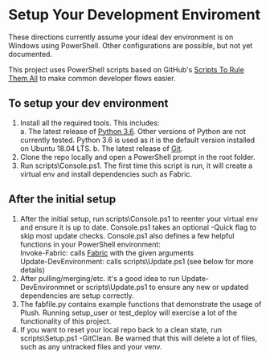 Setup Your Development Enviroment
=================================

These directions currently assume your ideal dev environment is on Windows using PowerShell. Other configurations are possible, but not yet documented.

This project uses PowerShell scripts based on GitHub's [Scripts To Rule Them All](https://github.com/github/scripts-to-rule-them-all) to make common developer flows easier.

To setup your dev environment
-----------------------------

1. Install all the required tools. This includes:  
    a. The latest release of [Python 3.6](https://www.python.org/). Other versions of Python are not currently tested. Python 3.6 is used as it is the default version installed on Ubuntu 18.04 LTS.
    b. The latest release of [Git](http://git-scm.com/downloads).
1. Clone the repo locally and open a PowerShell prompt in the root folder.
1. Run scripts\Console.ps1. The first time this script is run, it will create a virtual env and install dependencies such as Fabric.

After the initial setup
-----------------------

1. After the initial setup, run scripts\Console.ps1 to reenter your virtual env and ensure it is up to date. Console.ps1 takes an optional -Quick flag to skip most update checks. Console.ps1 also defines a few helpful functions in your PowerShell environment:  
    Invoke-Fabric: calls [Fabric](https://www.fabfile.org/) with the given arguments  
    Update-DevEnvironment: calls scripts\Update.ps1 (see below for more details)
1. After pulling/merging/etc. it's a good idea to run Update-DevEnvironmnet or scripts\Update.ps1 to ensure any new or updated dependencies are setup correctly.
1. The fabfile.py contains example functions that demonstrate the usage of Plush. Running setup_user or test_deploy will exercise a lot of the functionality of this project.
1. If you want to reset your local repo back to a clean state, run scripts\Setup.ps1 -GitClean. Be warned that this will delete a lot of files, such as any untracked files and your venv.

